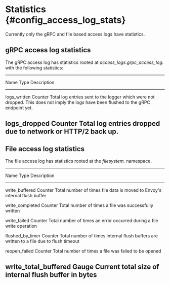 Statistics {#config_access_log_stats}
==========

Currently only the gRPC and file based access logs have statistics.

gRPC access log statistics
--------------------------

The gRPC access log has statistics rooted at
*access\_logs.grpc\_access\_log.* with the following statistics:

  -----------------------------------------------------------------------
  Name              Type              Description
  ----------------- ----------------- -----------------------------------
  logs\_written     Counter           Total log entries sent to the
                                      logger which were not dropped. This
                                      does not imply the logs have been
                                      flushed to the gRPC endpoint yet.

  logs\_dropped     Counter           Total log entries dropped due to
                                      network or HTTP/2 back up.
  -----------------------------------------------------------------------

File access log statistics
--------------------------

The file access log has statistics rooted at the *filesystem.*
namespace.

  ------------------------------------------------------------------------------
  Name                     Type              Description
  ------------------------ ----------------- -----------------------------------
  write\_buffered          Counter           Total number of times file data is
                                             moved to Envoy\'s internal flush
                                             buffer

  write\_completed         Counter           Total number of times a file was
                                             successfully written

  write\_failed            Counter           Total number of times an error
                                             occurred during a file write
                                             operation

  flushed\_by\_timer       Counter           Total number of times internal
                                             flush buffers are written to a file
                                             due to flush timeout

  reopen\_failed           Counter           Total number of times a file was
                                             failed to be opened

  write\_total\_buffered   Gauge             Current total size of internal
                                             flush buffer in bytes
  ------------------------------------------------------------------------------
